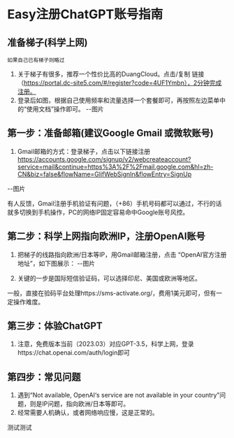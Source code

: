 # Easy注册ChatGPT账号指南


## 准备梯子(科学上网)
````
如果自己已有梯子则略过 

````

1. 关于梯子有很多，推荐一个性价比高的DuangCloud。点击/复制 链接（https://portal.dc-site5.com/#/register?code=4UF1Ymbn），2分钟完成注册。
2. 登录后如图，根据自己使用频率和流量选择一个套餐即可，再按照左边菜单中的“使用文档”操作即可。
--图片


## 第一步：准备邮箱(建议Google Gmail 或微软账号)

1. Gmail邮箱的方式：登录梯子，点击以下链接注册
https://accounts.google.com/signup/v2/webcreateaccount?service=mail&continue=https%3A%2F%2Fmail.google.com&hl=zh-CN&biz=false&flowName=GlifWebSignIn&flowEntry=SignUp 

--图片

有人反馈，Gmail注册手机验证有问题，（+86）手机号码都可以通过，不行的话就多切换到手机操作，PC的网络IP固定容易命中Google账号风控。

## 第二步：科学上网指向欧洲IP，注册OpenAI账号

1. 把梯子的线路指向欧洲/日本等IP，用Gmail邮箱注册，点击 “OpenAI官方注册地址”，如下图展示： 
--图片

2. 关键的一步是国际短信验证码，可以选择印尼、美国或欧洲等地区。 

一般，直接在验码平台处理https://sms-activate.org/，费用1美元即可，但有一定操作难度。


## 第三步：体验ChatGPT

1. 注意，免费版本当前（2023.03）对应GPT-3.5，科学上网，登录https://chat.openai.com/auth/login即可

## 第四步：常见问题
1. 遇到“Not available, OpenAI‘s service are not available in your country”问题，则是IP问题，指向欧洲/日本等即可。
2. 经常需要人机确认，或者网络响应慢，这是正常的。


测试测试